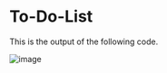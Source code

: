 # To-Do-List


This is the output of the following code.

![image](https://github.com/Shatrughan-alt/To-Do-List/assets/84929529/41d786ae-3885-4a74-b13d-15070d0af9dd)
